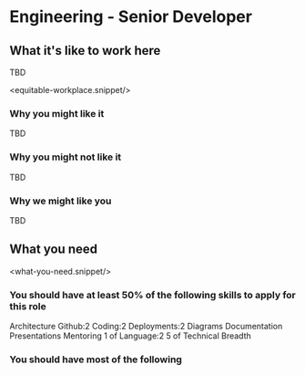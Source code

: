# Engineering - Senior Developer

## What it's like to work here
TBD

<equitable-workplace.snippet/>

### Why you might like it
TBD

### Why you might not like it
TBD

### Why we might like you
TBD

## What you need

<what-you-need.snippet/>

### You should have at least 50% of the following skills to apply for this role

<skills>
Architecture
Github:2 
Coding:2 
Deployments:2
Diagrams 
Documentation 
Presentations 
Mentoring 
1 of Language:2
5 of Technical Breadth
</skills>

### You should have most of the following
<inherit doc="engineering-developer.md"/>
